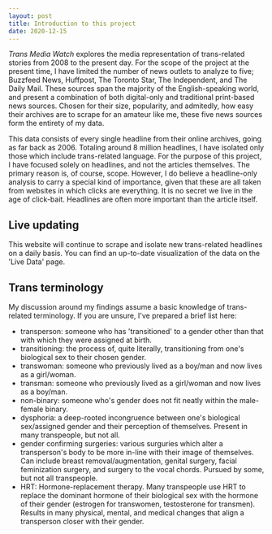 ```yaml
---
layout: post
title: Introduction to this project
date: 2020-12-15
---
```


*Trans Media Watch* explores the media representation of trans-related stories from 2008 to the present day. For the scope of the project at the present time, I have limited the number of news outlets to analyze to five; Buzzfeed News, Huffpost, The Toronto Star, The Independent, and The Daily Mail. These sources span the majority of the English-speaking world, and present a combination of both digital-only and traditional print-based news sources. Chosen for their size, popularity, and admitedly, how easy their archives are to scrape for an amateur like me, these five news sources form the entirety of my data.

This data consists of every single headline from their online archives, going as far back as 2006. Totaling around 8 million headlines, I have isolated only those which include trans-related language. For the purpose of this project, I have focused solely on headlines, and not the articles themselves. The primary reason is, of course, scope. However, I do believe a headline-only analysis to carry a special kind of importance, given that these are all taken from websites in which clicks are everything. It is no secret we live in the age of click-bait. Headlines are often more important than the article itself.

## Live updating

This website will continue to scrape and isolate new trans-related headlines on a daily basis. You can find an up-to-date visualization of the data on the 'Live Data' page. 

## Trans terminology

My discussion around my findings assume a basic knowledge of trans-related terminology. If you are unsure, I've prepared a brief list here:
* transperson: someone who has 'transitioned' to a gender other than that with which they were assigned at birth.
* transitioning: the process of, quite literally, transitioning from one's biological sex to their chosen gender.
* transwoman: someone who previously lived as a boy/man and now lives as a girl/woman.
* transman: someone who previously lived as a girl/woman and now lives as a boy/man.
* non-binary: someone who's gender does not fit neatly within the male-female binary.
* dysphoria: a deep-rooted incongruence between one's biological sex/assigned gender and their perception of themselves. Present in many transpeople, but not all.
* gender confirming surgeries: various surguries which alter a transperson's body to be more in-line with their image of themselves. Can include breast removal/augmentation, genital surgery, facial feminization surgery, and surgery to the vocal chords. Pursued by some, but not all transpeople.
* HRT: Hormone-replacement therapy. Many transpeople use HRT to replace the dominant hormone of their biological sex with the hormone of their gender (estrogen for transwomen, testosterone for transmen). Results in many physical, mental, and medical changes that align a transperson closer with their gender.

